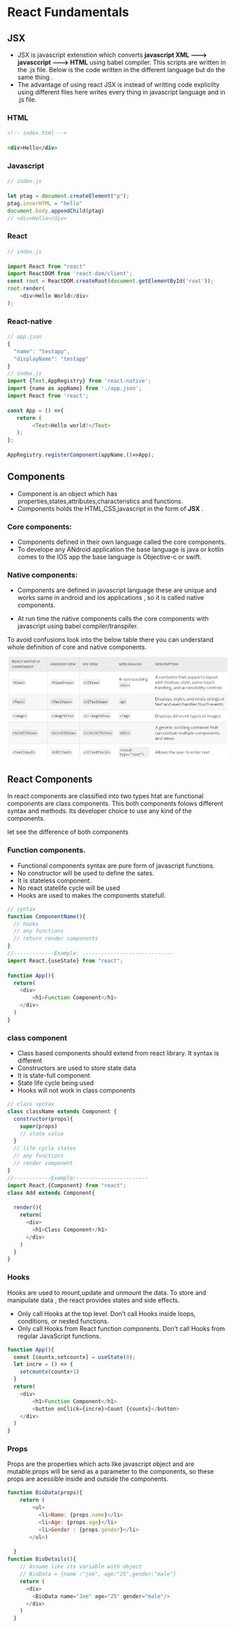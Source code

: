 # React Fundamentals

## JSX

* JSX is javascript extenstion which converts <b>javascript XML  ---> javasccript ---> HTML</b> using babel compiler. This scripts are written in the .js file. Below is the code  written in the different language but do the same thing .
* The advantage of using react JSX is instead of writting code explicilty using different files here writes every thing in javascript language and in .js file.

### HTML
```html
<!-- index.html -->

<div>Hello</div>
```
### Javascript
```javascript
// index.js

let ptag = document.createElement("p");  
ptag.innerHTML = "hello"                  
document.body.appendChild(ptag)     
// <div>Hello</div>
```
### React
```javascript
// index.js

import React from "react"  
import ReactDOM from 'react-dom/client';
const root = ReactDOM.createRoot(document.getElementById('root'));
root.render(
    <div>Hello World</div>
);
```

### React-native
```javascript
// app.json
{
  "name": "testapp",
  "displayName": "testapp"
}
// index.js
import {Text,AppRegistry} from 'react-native';
import {name as appName} from './app.json';
import React from 'react';

const App = () =>{
   return (
        <Text>Hello world!</Text>
   );
};

AppRegistry.registerComponent(appName,()=>App);
```

## Components

* Component is an object which has properties,states,attributes,characteristics and functions.
* Components holds the HTML,CSS,javascript in the form of <b>JSX</b> .

### <b>Core components:</b>
* Components defined in their own language called the core components.
* To develope any ANdroid application the base language is java or kotlin comes to the IOS app the base language is Objective-c or swift.

### <b>Native components: </b>

* Components are defined in javascript language these are unique and works same in android and ios applications , so it is called native components.

* At run time the native components calls the core components with javascript using babel compiler/transpiler.

To avoid confusions look into the below table there you can understand whole definition of core and native components.

![ALt cncomp](./assets/cncomp.png)

## React Components

In react components are classified into two types htat are functional components are class components. This both components folows different syntax and methods. Its developer choice to use any kind of the components.

let see the difference of both components

### <b> Function components</b>.

* Functional components syntax are pure form of javascript functions.
* No constructor will be used to define the sates.
* It is stateless component.
* No react statelife cycle will be used
* Hooks are used to makes the components statefull.

```javascript
// syntax
function ComponentName(){
  // hooks
  // any functions
  // return render components
}
//-------------Example: -----------------------------
import React,{useState} from "react";

function App(){
  return(
    <div>
        <h1>Function Component</h1>
    </div>
  )
}
```

### <b>class component</b>
* Class based components should extend from react library. It syntax is different
* Constructors are used to store state data
* It is state-full component
* State life cycle being used
* Hooks will not work in class components

```javascript
// class syntax
class className extends Component {
  constructor(props){
    super(props)
    // state value
  }
  // life cycle states
  // any functions
  // render component
}
//------------Example:-----------------------
import React,{Component} from "react";
class Add extends Component{

  render(){
    return(
      <div>
        <h1>Class Component</h1>
      </div>
    )
  }
}
```
### <b>Hooks</b>

Hooks are used to mount,update and unmount the data. To store and manipulate data , the react provides states and side effects.
* Only call Hooks at the top level. Don’t call Hooks inside loops, conditions, or nested functions.
* Only call Hooks from React function components. Don’t call Hooks from regular JavaScript functions. 

```javascript
function App(){
  const [countx,setcountx] = useState(0);
  let incre = () => {
    setcountx(countx+1)
  }
  return(
    <div>
        <h1>Function Component</h1>
        <button onClick={incre}>Count {countx}</button>
    </div>
  )
}
```
### <b>Props</b>

Props are the properties which acts like javascript object and are mutable.props will be send as a parameter to the components, so these props are acessible inside and outside the components.

```javascript
function BioData(props){
    return (
        <ul> 
          <li>Name: {props.name}</li>  
          <li>Age: {props.age}</li>    
          <li>Gender : {props.gender}</li>
       </ul>)
     
  }
function BioDetails(){
    // Assume like its variable with object 
    // BioData = {name :"joe", age:"25",gender:"male"}
    return (
      <div>
        <BioData name="Joe" age="25" gender="male"/>
      </div>
    )
  }
```